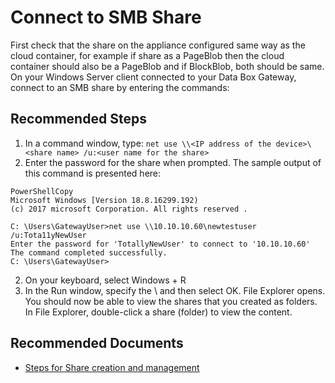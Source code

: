 <properties
  pagetitle="Connect to SMB Share&#xD;"
  service=""
  resource=""
  ms.author="hadhand"
  selfhelptype="Generic"
  supporttopicids="32745313"
  resourcetags=""
  productpesids="17315"
  cloudenvironments="public,fairfax,mooncake,blackforest,ussec,usnat"
  articleid="a30f1808-236d-4e33-8cfe-c1dc08164b22"
  ownershipid="StorageMediaEdge_AzureStack_Edge" />
# Connect to SMB Share

First check that the share on the appliance configured same way as the cloud container, for example if share as a PageBlob then the cloud container should also be a PageBlob and if BlockBlob, both should be same. 
On your Windows Server client connected to your Data Box Gateway, connect to an SMB share by entering the commands:

## **Recommended Steps**

1. In a command window, type: `net use \\<IP address of the device>\<share name> /u:<user name for the share>`
1. Enter the password for the share when prompted. The sample output of this command is presented here:

```
PowerShellCopy
Microsoft Windows [Version 18.8.16299.192) 
(c) 2017 microsoft Corporation. All rights reserved . 

C: \Users\GatewayUser>net use \\10.10.10.60\newtestuser /u:Tota11yNewUser 
Enter the password for 'TotallyNewUser' to connect to '10.10.10.60'  
The command completed successfully. 
C: \Users\GatewayUser>
```
2. On your keyboard, select Windows + R
3. In the Run window, specify the \\<device IP address> and then select OK. File Explorer opens. You should now be able to view the shares that you created as folders. In File Explorer, double-click a share (folder) to view the content.

## **Recommended Documents**

* [Steps for Share creation and management](https://docs.microsoft.com/azure/databox-online/data-box-gateway-deploy-add-shares)